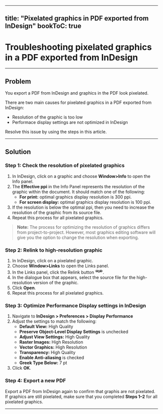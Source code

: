 
---
title: "Pixelated graphics in PDF exported from InDesign"
bookToC: true
---

# Troubleshooting pixelated graphics in a PDF exported from InDesign
---

## Problem

You export a PDF from InDesign and graphics in the PDF look pixelated.

There are two main causes for pixelated graphics in a PDF exported from InDesign:
-  Resolution of the graphic is too low
-  Performace display settings are not optimized in InDesign

Resolve this issue by using the steps in this article.

---

## Solution

### Step 1: Check the resolution of pixelated graphics

1. In InDesign, click on a graphic and choose **Window>Info** to open the Info panel. 
2. The **Effective ppi** in the Info Panel represents the resolution of the graphic within the document. It should match one of the following:
	- **For print:** optimal graphics display resolution is 300 ppi. 
	- **For screen display:** optimal graphics display resolution is 100 ppi. 
3. If the resolution is below the optimal ppi, then you need to increase the resolution of the graphic from its source file. 
4. Repeat this process for all pixelated graphics.

> **Note:** The process for optimizing the resolution of graphics differs from project-to-project. However, most graphics editing software will give you the option to change the resolution when exporting.

### Step 2: Relink to high-resolution graphic

1. In InDesign, click on a pixelated graphic. 
2. Choose **Window>Links** to open the Links panel. 
3. In the Links panel, click the Relink button ![Alt text](relink_button.png). 
4. In the dialogue box that appears, select the source file for the high-resolution version of the graphic. 
5. Click **Open**.
6. Repeat this process for all pixelated graphics.

### Step 3: Optimize Performance Display settings in InDesign

1. Navigate to **InDesign > Preferences > Display Performance**
2. Adjust the settings to match the following:
    * **Default View:** High Quality
    * **Preserve Object-Level Display Settings** is unchecked
    * **Adjust View Settings:** High Quality
    * **Raster Images:** High Resolution
    * **Vector Graphics:** High Resolution
    * **Transparency:** High Quality
    * **Enable Anti-aliasing** is checked
    * **Greek Type Below:** 7 pt
3. Click **OK**.

### Step 4: Export a new PDF

Export a PDF from InDesign again to confirm that graphis are not pixelated. If graphics are still pixelated, make sure that you completed **Steps 1–2** for all pixelated graphics. 

---
